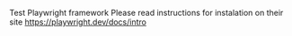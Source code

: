 Test Playwright framework 
Please read instructions for instalation on their site https://playwright.dev/docs/intro 
